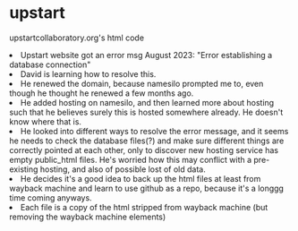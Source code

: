 # upstart
upstartcollaboratory.org's html code

<li> Upstart website got an error msg August 2023: "Error establishing a database connection"
<li> David is learning how to resolve this. 
<li> He renewed the domain, because namesilo prompted me to, even though he thought he renewed a few months ago.
<li> He added hosting on namesilo, and then learned more about hosting such that he believes surely this is hosted somewhere already. He doesn't know where that is.
<li> He looked into different ways to resolve the error message, and it seems he needs to check the database files(?) and make sure different things are correctly pointed at each other, only to discover new hosting service has empty public_html files. He's worried how this may conflict with a pre-existing hosting, and also of possible lost of old data.
<li> He decides it's a good idea to back up the html files at least from wayback machine and learn to use github as a repo, because it's a longgg time coming anyways.

<li> Each file is a copy of the html stripped from wayback machine (but removing the wayback machine elements)

